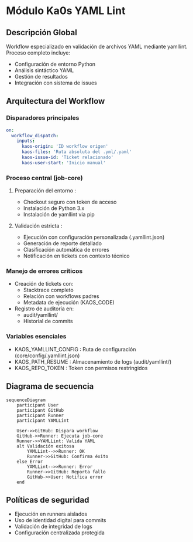 # Módulo Ka0s YAML Lint

## Descripción Global

Workflow especializado en validación de archivos YAML mediante yamllint. Proceso completo incluye:

- Configuración de entorno Python
- Análisis sintáctico YAML
- Gestión de resultados
- Integración con sistema de issues

## Arquitectura del Workflow

### Disparadores principales

```yml
on:
  workflow_dispatch:
    inputs:
      kaos-origin: 'ID workflow origen'
      kaos-files: 'Ruta absoluta del .yml/.yaml'
      kaos-issue-id: 'Ticket relacionado'
      kaos-user-start: 'Inicio manual'
```

### Proceso central (job-core)

1. Preparación del entorno :

   - Checkout seguro con token de acceso
   - Instalación de Python 3.x
   - Instalación de yamllint via pip

2. Validación estricta :

   - Ejecución con configuración personalizada (.yamllint.json)
   - Generación de reporte detallado
   - Clasificación automática de errores
   - Notificación en tickets con contexto técnico

### Manejo de errores críticos

- Creación de tickets con:
  - Stacktrace completo
  - Relación con workflows padres
  - Metadata de ejecución (KAOS_CODE)
- Registro de auditoría en:
  - audit/yamllint/
  - Historial de commits
  
### Variables esenciales

- KAOS_YAMLLINT_CONFIG : Ruta de configuración (core/config/.yamllint.json)
- KAOS_PATH_RESUME : Almacenamiento de logs (audit/yamllint/)
- KAOS_REPO_TOKEN : Token con permisos restringidos

## Diagrama de secuencia
```mermaid
sequenceDiagram
    participant User
    participant GitHub
    participant Runner
    participant YAMLLint

    User->>GitHub: Dispara workflow
    GitHub->>Runner: Ejecuta job-core
    Runner->>YAMLLint: Valida YAML
    alt Validación exitosa
        YAMLLint-->>Runner: OK
        Runner->>GitHub: Confirma éxito
    else Error
        YAMLLint-->>Runner: Error
        Runner->>GitHub: Reporta fallo
        GitHub->>User: Notifica error
    end
```

## Políticas de seguridad

- Ejecución en runners aislados
- Uso de identidad digital para commits
- Validación de integridad de logs
- Configuración centralizada protegida
